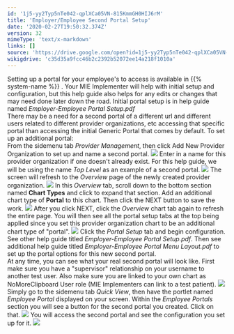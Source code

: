```yaml
---
id: '1j5-yy2Typ5nTe042-qplXCa05VN-815KmmGH0HIJ6rM'
title: 'Employer/Employee Second Portal Setup'
date: '2020-02-27T19:50:32.374Z'
version: 32
mimeType: 'text/x-markdown'
links: []
source: 'https://drive.google.com/open?id=1j5-yy2Typ5nTe042-qplXCa05VN-815KmmGH0HIJ6rM'
wikigdrive: 'c35d35a9fcc46b2c2392b52072ee14a218f1010a'
---
```

Setting up a portal for your employee's to access is available in {{% system-name %}} . Your MIE Implementer will help with initial setup and configuration, but this help guide also helps for any edits or changes that may need done later down the road. Initial portal setup is in help guide named *Employer-Employee Portal Setup.pdf*  
There may be a need for a second portal of a different url and different users related to different provider organizations, etc accessing that specific portal than accessing the initial Generic Portal that comes by default. To set up an additional portal:  
From the sidemenu tab *Provider Management*, then click Add New Provider Organization to set up and name a second portal.
![](../employer-employee-second-portal-setup.assets/f6ab23010cb29c47fa51bb470bc8d43d.png)
Enter in a name for this provider organization if one doesn't already exist. For this help guide, we will be using the name *Top Level* as an example of a second portal.
![](../employer-employee-second-portal-setup.assets/91b7317710429196b66fc4e1664248bb.png)
The screen will refresh to the *Overview* page of the newly created provider organization.
![](../employer-employee-second-portal-setup.assets/ced117acc6c88c6ab988e7b39b524698.png)
In this *Overview* tab, scroll down to the bottom section named **Chart Types** and click to expand that section. Add an additional chart type of **Portal** to this chart. Then click the NEXT button to save the work.
![](../employer-employee-second-portal-setup.assets/963024774e0fad888043b26899baad19.png)
After you click NEXT, click the *Overview* chart tab again to refresh the entire page. You will then see all the portal setup tabs at the top being applied since you set this provider organization chart to be an additional chart type of "portal".
![](../employer-employee-second-portal-setup.assets/ef67960eb0304f6cf7c738704acd0dff.png)
Click the *Portal Setup* tab and begin configuration. See other help guide titled *Employer-Employee Portal Setup.pdf*. Then see additional help guide titled *Employer-Employee Portal Menu Layout.pdf* to set up the portal options for this new second portal.  
At any time, you can see what your real second portal will look like. First make sure you have a "supervisor" relationship on your username to another test user. Also make sure you are linked to your own chart as NoMoreClipboard User role (MIE Implementers can link to a test patient).
![](../employer-employee-second-portal-setup.assets/ca79fc78f317bfa079f4d2ee92aaf748.png)
Simply go to the sidemenu tab *Quick View*, then have the portlet named *Employee Portal* displayed on your screen. Within the *Employee Portals* section you will see a button for the second portal you created. Click on that.
![](../employer-employee-second-portal-setup.assets/030920886fa1793b338953174daa9a8d.png)
You will access the second portal and see the configuration you set up for it.
![](../employer-employee-second-portal-setup.assets/7a2657a02bd3217e4b7f76030fa764ef.png)
